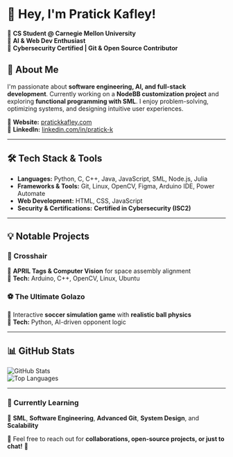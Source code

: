 # 👋 Hey, I'm Pratick Kafley!  

🔹 **CS Student @ Carnegie Mellon University**  
🔹 **AI & Web Dev Enthusiast**  
🔹 **Cybersecurity Certified | Git & Open Source Contributor**  

## 🚀 About Me
I'm passionate about **software engineering, AI, and full-stack development**. Currently working on a **NodeBB customization project** and exploring **functional programming with SML**. I enjoy problem-solving, optimizing systems, and designing intuitive user experiences.

📍 **Website:** [pratickkafley.com](https://pratickkafley.com)  
📌 **LinkedIn:** [linkedin.com/in/pratick-k](https://linkedin.com/in/pratick-k)  

---

## 🛠 Tech Stack & Tools
- **Languages:** Python, C, C++, Java, JavaScript, SML, Node.js, Julia  
- **Frameworks & Tools:** Git, Linux, OpenCV, Figma, Arduino IDE, Power Automate  
- **Web Development:** HTML, CSS, JavaScript  
- **Security & Certifications:** **Certified in Cybersecurity (ISC2)**  

---

## 💡 Notable Projects  
### 🚀 Crosshair
🔹 **APRIL Tags & Computer Vision** for space assembly alignment  
🔹 **Tech:** Arduino, C++, OpenCV, Linux, Ubuntu  

### ⚽ The Ultimate Golazo  
🔹 Interactive **soccer simulation game** with **realistic ball physics**  
🔹 **Tech:** Python, AI-driven opponent logic  

---

## 📊 GitHub Stats  
![GitHub Stats](https://github-readme-stats.vercel.app/api?username=ppratick&show_icons=true&theme=dark)  
![Top Languages](https://github-readme-stats.vercel.app/api/top-langs/?username=ppratick&layout=compact&theme=dark)  

---

### 🌱 Currently Learning  
🔹 **SML**, **Software Engineering**, **Advanced Git**, **System Design**, and **Scalability**  

💬 Feel free to reach out for **collaborations, open-source projects, or just to chat!** 🚀  
